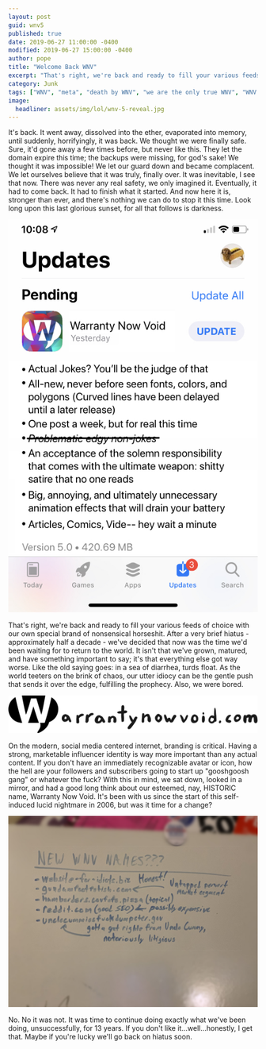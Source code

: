 ```yaml
---
layout: post
guid: wnv5
published: true
date: 2019-06-27 11:00:00 -0400
modified: 2019-06-27 15:00:00 -0400
author: pope
title: "Welcome Back WNV"
excerpt: "That's right, we're back and ready to fill your various feeds of choice with our own special brand of nonsensical horseshit. After a very brief hiatus - approximately half a decade - we've decided that now was the time we'd been waiting for to return to the world."
category: Junk
tags: ["WNV", "meta", "death by WNV", "we are the only true WNV", "WNV 5", "infernal relics", "promises", "how to be a professional internet artist", "oh fuck I forgot we have a twitter"]
image:
  headliner: assets/img/lol/wnv-5-reveal.jpg
---
```


It's back. It went away, dissolved into the ether, evaporated into memory, until suddenly, horrifyingly, it was back. We thought we were finally safe. Sure, it'd gone away a few times before, but never like this. They let the domain expire this time; the backups were missing, for god's sake! We thought it was impossible! We let our guard down and became complacent. We let ourselves believe that it was truly, finally over. It was inevitable, I see that now. There was never any real safety, we only imagined it. Eventually, it had to come back. It had to finish what it started. And now here it is, stronger than ever, and there's nothing we can do to stop it this time. Look long upon this last glorious sunset, for all that follows is darkness.

![](/assets/img/lol/wnv-app-store.jpg "It's a fun jokes website! Put it inside you!")

That's right, we're back and ready to fill your various feeds of choice with our own special brand of nonsensical horseshit. After a very brief hiatus - approximately half a decade - we've decided that now was the time we'd been waiting for to return to the world. It isn't that we've grown, matured, and have something important to say; it's that everything else got way worse. Like the old saying goes: in a sea of diarrhea, turds float. As the world teeters on the brink of chaos, our utter idiocy can be the gentle push that sends it over the edge, fulfilling the prophecy. Also, we were bored. 

![](/assets/img/wnvblob.png "This is legally how we have to endorse all our checks")

On the modern, social media centered internet, branding is critical. Having a strong, marketable influencer identity is way more important than any actual content. If you don't have an immediately recognizable avatar or icon, how the hell are your followers and subscribers going to start up "gooshgoosh gang" or whatever the fuck? With this in mind, we sat down, looked in a mirror, and had a good long think about our esteemed, nay, HISTORIC name, Warranty Now Void. It's been with us since the start of this self-induced lucid nightmare in 2006, but was it time for a change? 

![](/assets/img/lol/whiteboard-wnv-branding.jpg)

No. No it was not. It was time to continue doing exactly what we've been doing, unsuccessfully, for 13 years. If you don't like it...well...honestly, I get that. Maybe if you're lucky we'll go back on hiatus soon.